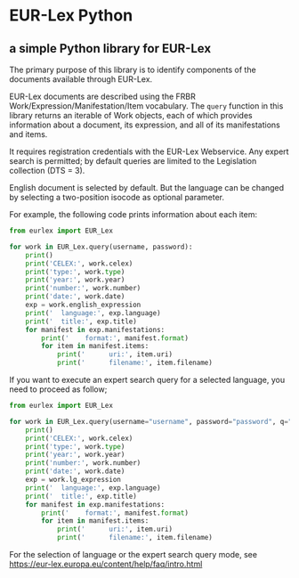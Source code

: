 # EUR-Lex Python

## a simple Python library for EUR-Lex

The primary purpose of this library is to identify components of the documents available through EUR-Lex.

EUR-Lex documents are described using the FRBR Work/Expression/Manifestation/Item vocabulary. The `query` function in this library returns an iterable of Work objects, each of which provides information about a document, its expression, and all of its manifestations and items. 

It requires registration credentials with the EUR-Lex Webservice. Any expert search is permitted; by default queries are limited to the Legislation collection (DTS = 3).

English document is selected by default. But the language can be changed by selecting a two-position isocode as optional parameter.

For example, the following code prints information about each item:

```python
from eurlex import EUR_Lex

for work in EUR_Lex.query(username, password):
    print()
    print('CELEX:', work.celex)
    print('type:', work.type)
    print('year:', work.year)
    print('number:', work.number)
    print('date:', work.date)
    exp = work.english_expression
    print('  language:', exp.language)
    print('  title:', exp.title)
    for manifest in exp.manifestations:
        print('    format:', manifest.format)
        for item in manifest.items:
            print('      uri:', item.uri)
            print('      filename:', item.filename)
```
If you want to execute an expert search query for a selected language, you need to proceed as follow; 

```python
from eurlex import EUR_Lex

for work in EUR_Lex.query(username="username", password="password", q="DN = 32015R0062", lg="fr"):
    print()
    print('CELEX:', work.celex)
    print('type:', work.type)
    print('year:', work.year)
    print('number:', work.number)
    print('date:', work.date)
    exp = work.lg_expression
    print('  language:', exp.language)
    print('  title:', exp.title)
    for manifest in exp.manifestations:
        print('    format:', manifest.format)
        for item in manifest.items:
            print('      uri:', item.uri)
            print('      filename:', item.filename)
```			
For the selection of language or the expert search query mode, see https://eur-lex.europa.eu/content/help/faq/intro.html
